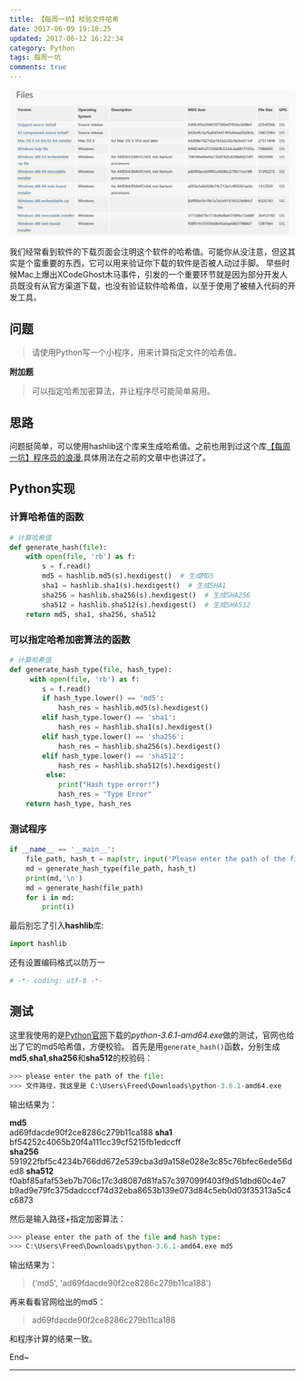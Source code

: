 ```yaml
---
title: 【每周一坑】校验文件哈希
date: 2017-06-09 19:18:25
updated: 2017-06-12 16:22:34
category: Python
tags: 每周一坑
comments: true
---
```


![hash](/images/imagesource/17-06-09.png )

我们经常看到软件的下载页面会注明这个软件的哈希值。可能你从没注意，但这其实是个蛮重要的东西，它可以用来验证你下载的软件是否被人动过手脚。
早些时候Mac上爆出XCodeGhost木马事件，引发的一个重要环节就是因为部分开发人员既没有从官方渠道下载，也没有验证软件哈希值，以至于使用了被植入代码的开发工具。

<!--more-->

## 问题

> 请使用Python写一个小程序，用来计算指定文件的哈希值。

**附加题**
> 可以指定哈希加密算法，并让程序尽可能简单易用。

## 思路

问题挺简单，可以使用hashlib这个库来生成哈希值。之前也用到过这个库[【每周一坑】程序员的浪漫](https://feilongjiang.github.io/2017/04/27/%E3%80%90%E6%AF%8F%E5%91%A8%E4%B8%80%E5%9D%91%E3%80%91%E7%A8%8B%E5%BA%8F%E5%91%98%E7%9A%84%E6%B5%AA%E6%BC%AB/),具体用法在之前的文章中也讲过了。

## Python实现

### 计算哈希值的函数

```python
# 计算哈希值
def generate_hash(file):
    with open(file, 'rb') as f:
        s = f.read()
        md5 = hashlib.md5(s).hexdigest()  # 生成MD5
        sha1 = hashlib.sha1(s).hexdigest()  # 生成SHA1
        sha256 = hashlib.sha256(s).hexdigest()  # 生成SHA256
        sha512 = hashlib.sha512(s).hexdigest()  # 生成SHA512
    return md5, sha1, sha256, sha512
```

### 可以指定哈希加密算法的函数

```python
# 计算哈希值
def generate_hash_type(file, hash_type):
     with open(file, 'rb') as f:
        s = f.read()
        if hash_type.lower() == 'md5':
            hash_res = hashlib.md5(s).hexdigest()
        elif hash_type.lower() == 'sha1':
            hash_res = hashlib.sha1(s).hexdigest()
        elif hash_type.lower() == 'sha256':
            hash_res = hashlib.sha256(s).hexdigest()
        elif hash_type.lower() == 'sha512':
            hash_res = hashlib.sha512(s).hexdigest()
         else:
            print("Hash type error!")
            hash_res = "Type Error"
    return hash_type, hash_res
```

### 测试程序

```python
if __name__ == '__main__':
    file_path, hash_t = map(str, input('Please enter the path of the file and hash type:').split())
    md = generate_hash_type(file_path, hash_t)
    print(md,'\n')
    md = generate_hash(file_path)
    for i in md:
        print(i)
```

最后别忘了引入**hashlib**库:

```python
import hashlib
```

还有设置编码格式以防万一

```python
# -*- coding: utf-8 -*-
```

## 测试

这里我使用的是[Python官网](https://www.python.org/)下载的*python-3.6.1-amd64.exe*做的测试，官网也给出了它的md5哈希值，方便校验。
首先是用`generate_hash()`函数，分别生成**md5**,**sha1**,**sha256**和**sha512**的校验码：

```python
>>> please enter the path of the file:
>>> 文件路径，我这里是 C:\Users\Freed\Downloads\python-3.6.1-amd64.exe
```

输出结果为：
> 
**md5**  
ad69fdacde90f2ce8286c279b11ca188
**sha1**  
bf54252c4065b20f4a111cc39cf5215fb1edccff  
**sha256**  
591922fbf5c4234b766dd672e539cba3d9a158e028e3c85c76bfec6ede56ded8
**sha512**  
f0abf85afaf53eb7b706c17c3d8087d81fa57c397099f403f9d51dbd60c4e7
b9ad9e79fc375dadcccf74d32eba8653b139e073d84c5eb0d03f35313a5c4c6873

然后是输入路径+指定加密算法：

```python
>>> please enter the path of the file and hash type:
>>> C:\Users\Freed\Downloads\python-3.6.1-amd64.exe md5
```

输出结果为：
> ('md5', 'ad69fdacde90f2ce8286c279b11ca188')

再来看看官网给出的md5：
> ad69fdacde90f2ce8286c279b11ca188

和程序计算的结果一致。

End~

---

